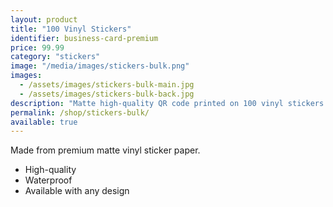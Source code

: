 ```yaml
---
layout: product
title: "100 Vinyl Stickers"
identifier: business-card-premium
price: 99.99
category: "stickers"
image: "/media/images/stickers-bulk.png"
images:
  - /assets/images/stickers-bulk-main.jpg
  - /assets/images/stickers-bulk-back.jpg
description: "Matte high-quality QR code printed on 100 vinyl stickers."
permalink: /shop/stickers-bulk/
available: true
---
```


Made from premium matte vinyl sticker paper.

- High-quality
- Waterproof
- Available with any design